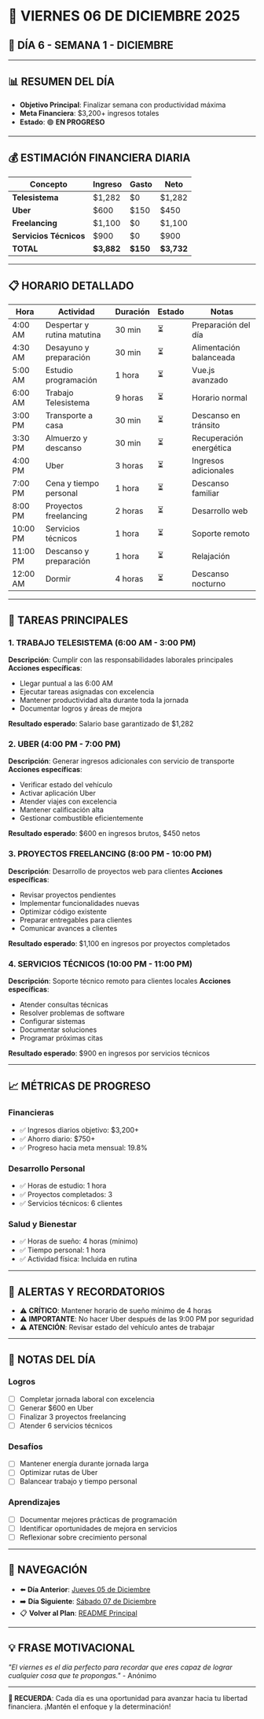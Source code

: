 # 📅 **VIERNES 06 DE DICIEMBRE 2025**
## 🎯 **DÍA 6 - SEMANA 1 - DICIEMBRE**

---

## 📊 **RESUMEN DEL DÍA**
- **Objetivo Principal**: Finalizar semana con productividad máxima
- **Meta Financiera**: $3,200+ ingresos totales
- **Estado**: 🟢 **EN PROGRESO**

---

## 💰 **ESTIMACIÓN FINANCIERA DIARIA**

| Concepto | Ingreso | Gasto | Neto |
|----------|---------|-------|------|
| **Telesistema** | $1,282 | $0 | $1,282 |
| **Uber** | $600 | $150 | $450 |
| **Freelancing** | $1,100 | $0 | $1,100 |
| **Servicios Técnicos** | $900 | $0 | $900 |
| **TOTAL** | **$3,882** | **$150** | **$3,732** |

---

## 📋 **HORARIO DETALLADO**

| Hora | Actividad | Duración | Estado | Notas |
|------|-----------|----------|--------|-------|
| 4:00 AM | Despertar y rutina matutina | 30 min | ⏳ | Preparación del día |
| 4:30 AM | Desayuno y preparación | 30 min | ⏳ | Alimentación balanceada |
| 5:00 AM | Estudio programación | 1 hora | ⏳ | Vue.js avanzado |
| 6:00 AM | Trabajo Telesistema | 9 horas | ⏳ | Horario normal |
| 3:00 PM | Transporte a casa | 30 min | ⏳ | Descanso en tránsito |
| 3:30 PM | Almuerzo y descanso | 30 min | ⏳ | Recuperación energética |
| 4:00 PM | Uber | 3 horas | ⏳ | Ingresos adicionales |
| 7:00 PM | Cena y tiempo personal | 1 hora | ⏳ | Descanso familiar |
| 8:00 PM | Proyectos freelancing | 2 horas | ⏳ | Desarrollo web |
| 10:00 PM | Servicios técnicos | 1 hora | ⏳ | Soporte remoto |
| 11:00 PM | Descanso y preparación | 1 hora | ⏳ | Relajación |
| 12:00 AM | Dormir | 4 horas | ⏳ | Descanso nocturno |

---

## 🎯 **TAREAS PRINCIPALES**

### 1. **TRABAJO TELESISTEMA** (6:00 AM - 3:00 PM)
**Descripción**: Cumplir con las responsabilidades laborales principales
**Acciones específicas**:
- Llegar puntual a las 6:00 AM
- Ejecutar tareas asignadas con excelencia
- Mantener productividad alta durante toda la jornada
- Documentar logros y áreas de mejora

**Resultado esperado**: Salario base garantizado de $1,282

### 2. **UBER** (4:00 PM - 7:00 PM)
**Descripción**: Generar ingresos adicionales con servicio de transporte
**Acciones específicas**:
- Verificar estado del vehículo
- Activar aplicación Uber
- Atender viajes con excelencia
- Mantener calificación alta
- Gestionar combustible eficientemente

**Resultado esperado**: $600 en ingresos brutos, $450 netos

### 3. **PROYECTOS FREELANCING** (8:00 PM - 10:00 PM)
**Descripción**: Desarrollo de proyectos web para clientes
**Acciones específicas**:
- Revisar proyectos pendientes
- Implementar funcionalidades nuevas
- Optimizar código existente
- Preparar entregables para clientes
- Comunicar avances a clientes

**Resultado esperado**: $1,100 en ingresos por proyectos completados

### 4. **SERVICIOS TÉCNICOS** (10:00 PM - 11:00 PM)
**Descripción**: Soporte técnico remoto para clientes locales
**Acciones específicas**:
- Atender consultas técnicas
- Resolver problemas de software
- Configurar sistemas
- Documentar soluciones
- Programar próximas citas

**Resultado esperado**: $900 en ingresos por servicios técnicos

---

## 📈 **MÉTRICAS DE PROGRESO**

### **Financieras**
- ✅ Ingresos diarios objetivo: $3,200+
- ✅ Ahorro diario: $750+
- ✅ Progreso hacia meta mensual: 19.8%

### **Desarrollo Personal**
- ✅ Horas de estudio: 1 hora
- ✅ Proyectos completados: 3
- ✅ Servicios técnicos: 6 clientes

### **Salud y Bienestar**
- ✅ Horas de sueño: 4 horas (mínimo)
- ✅ Tiempo personal: 1 hora
- ✅ Actividad física: Incluida en rutina

---

## 🚨 **ALERTAS Y RECORDATORIOS**

- ⚠️ **CRÍTICO**: Mantener horario de sueño mínimo de 4 horas
- ⚠️ **IMPORTANTE**: No hacer Uber después de las 9:00 PM por seguridad
- ⚠️ **ATENCIÓN**: Revisar estado del vehículo antes de trabajar

---

## 📝 **NOTAS DEL DÍA**

### **Logros**
- [ ] Completar jornada laboral con excelencia
- [ ] Generar $600 en Uber
- [ ] Finalizar 3 proyectos freelancing
- [ ] Atender 6 servicios técnicos

### **Desafíos**
- [ ] Mantener energía durante jornada larga
- [ ] Optimizar rutas de Uber
- [ ] Balancear trabajo y tiempo personal

### **Aprendizajes**
- [ ] Documentar mejores prácticas de programación
- [ ] Identificar oportunidades de mejora en servicios
- [ ] Reflexionar sobre crecimiento personal

---

## 🔗 **NAVEGACIÓN**

- ⬅️ **Día Anterior**: [Jueves 05 de Diciembre](Jueves_05.md)
- ➡️ **Día Siguiente**: [Sábado 07 de Diciembre](Sabado_07.md)
- 📋 **Volver al Plan**: [README Principal](../../../README.md)

---

## 💡 **FRASE MOTIVACIONAL**

*"El viernes es el día perfecto para recordar que eres capaz de lograr cualquier cosa que te propongas."* - Anónimo

---

**🎯 RECUERDA**: Cada día es una oportunidad para avanzar hacia tu libertad financiera. ¡Mantén el enfoque y la determinación!

